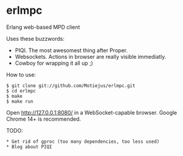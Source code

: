erlmpc
======

Erlang web-based MPD client

Uses these buzzwords:

* PIQI. The most awesomest thing after Proper.
* Websockets. Actions in browser are really visible immediatly.
* Cowboy for wrapping it all up ;)

How to use:

    $ git clone git://github.com/Motiejus/erlmpc.git
    $ cd erlmpc
    $ make
    $ make run

Open http://127.0.0.1:8080/ in a WebSocket-capable browser. Google Chrome 14+
is recommended.

TODO:

    * Get rid of gproc (too many dependencies, too less used)
    * Blog about PIQI

